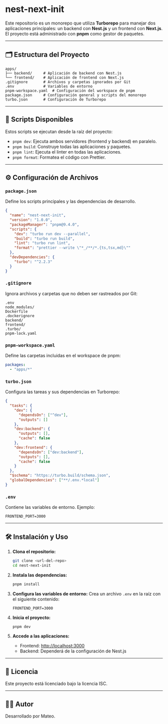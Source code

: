 # nest-next-init

Este repositorio es un monorepo que utiliza **Turborepo** para manejar dos aplicaciones principales: un backend con **Nest.js** y un frontend con **Next.js**. El proyecto está administrado con **pnpm** como gestor de paquetes.

---

## 🗂️ Estructura del Proyecto

```
apps/
├── backend/     # Aplicación de backend con Nest.js
└── frontend/    # Aplicación de frontend con Next.js
.gitignore       # Archivos y carpetas ignorados por Git
.env             # Variables de entorno
pnpm-workspace.yaml  # Configuración del workspace de pnpm
package.json     # Configuración general y scripts del monorepo
turbo.json       # Configuración de Turborepo
```

---

## 🚀 Scripts Disponibles

Estos scripts se ejecutan desde la raíz del proyecto:

- `pnpm dev`: Ejecuta ambos servidores (frontend y backend) en paralelo.
- `pnpm build`: Construye todas las aplicaciones y paquetes.
- `pnpm lint`: Ejecuta el linter en todas las aplicaciones.
- `pnpm format`: Formatea el código con Prettier.

---

## ⚙️ Configuración de Archivos

### `package.json`

Define los scripts principales y las dependencias de desarrollo.

```json
{
  "name": "nest-next-init",
  "version": "1.0.0",
  "packageManager": "pnpm@9.4.0",
  "scripts": {
    "dev": "turbo run dev --parallel",
    "build": "turbo run build",
    "lint": "turbo run lint",
    "format": "prettier --write \"*_/**/*.{ts,tsx,md}\""
  },
  "devDependencies": {
    "turbo": "^2.2.3"
  }
}
```

### `.gitignore`

Ignora archivos y carpetas que no deben ser rastreados por Git:

```
.env
node_modules/
Dockerfile
.dockerignore
backend/
frontend/
.turbo/
pnpm-lock.yaml
```

### `pnpm-workspace.yaml`

Define las carpetas incluidas en el workspace de pnpm:

```yaml
packages:
  - "apps/*"
```

### `turbo.json`

Configura las tareas y sus dependencias en Turborepo:

```json
{
  "tasks": {
    "dev": {
      "dependsOn": ["^dev"],
      "outputs": []
    },
    "dev:backend": {
      "outputs": [],
      "cache": false
    },
    "dev:frontend": {
      "dependsOn": ["dev:backend"],
      "outputs": [],
      "cache": false
    }
  },
  "$schema": "https://turbo.build/schema.json",
  "globalDependencies": ["**/.env.*local"]
}
```

### `.env`

Contiene las variables de entorno. Ejemplo:

```
FRONTEND_PORT=3000
```

---

## 🛠️ Instalación y Uso

1. **Clona el repositorio:**

   ```bash
   git clone <url-del-repo>
   cd nest-next-init
   ```

2. **Instala las dependencias:**

   ```bash
   pnpm install
   ```

3. **Configura las variables de entorno:**
   Crea un archivo `.env` en la raíz con el siguiente contenido:

   ```env
   FRONTEND_PORT=3000
   ```

4. **Inicia el proyecto:**

   ```bash
   pnpm dev
   ```

5. **Accede a las aplicaciones:**
   - Frontend: [http://localhost:3000](http://localhost:3000)
   - Backend: Dependerá de la configuración de Nest.js

---

## 📝 Licencia

Este proyecto está licenciado bajo la licencia ISC.

---

## 👨‍💻 Autor

Desarrollado por Mateo.
